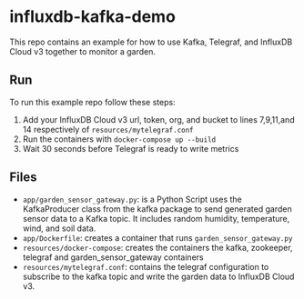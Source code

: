 # influxdb-kafka-demo

This repo contains an example for how to use Kafka, Telegraf, and InfluxDB Cloud v3 together to monitor a garden. 

## Run
To run this example repo follow these steps: 
1. Add your InfluxDB Cloud v3 url, token, org, and bucket to lines 7,9,11,and 14 respectively of `resources/mytelegraf.conf`
2. Run the containers with `docker-compose up --build`
3. Wait 30 seconds before Telegraf is ready to write metrics

## Files
- `app/garden_sensor_gateway.py`: is a Python Script uses the KafkaProducer class from the kafka package to send generated garden sensor data to a Kafka topic. It includes random humidity, temperature, wind, and soil data. 
- `app/Dockerfile`: creates a container that runs `garden_sensor_gateway.py`
- `resources/docker-compose`: creates the containers the kafka, zookeeper, telegraf and garden_sensor_gateway containers
- `resources/mytelegraf.conf`: contains the telegraf configuration to subscribe to the kafka topic and write the garden data to InfluxDB Cloud v3. 
